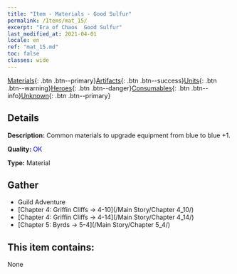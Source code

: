 ```yaml
---
title: "Item - Materials - Good Sulfur"
permalink: /Items/mat_15/
excerpt: "Era of Chaos  Good Sulfur"
last_modified_at: 2021-04-01
locale: en
ref: "mat_15.md"
toc: false
classes: wide
---
```

 [Materials](/Items/){: .btn .btn--primary}[Artifacts](/Items/Artifacts/){: .btn .btn--success}[Units](/Items/Units/){: .btn .btn--warning}[Heroes](/Items/Heroes/){: .btn .btn--danger}[Consumables](/Items/Consumables/){: .btn .btn--info}[Unknown](/Items/Unknown/){: .btn .btn--primary}

## Details
 **Description:** Common materials to upgrade equipment from blue to blue +1.

 **Quality:** <span style="color: #0000CD">OK</span>

 **Type:** Material

## Gather

*    Guild Adventure 
*    [Chapter 4: Griffin Cliffs -> 4-10](/Main Story/Chapter 4_10/) 
*    [Chapter 4: Griffin Cliffs -> 4-14](/Main Story/Chapter 4_14/) 
*    [Chapter 5: Byrds -> 5-4](/Main Story/Chapter 5_4/) 

## This item contains:

  None


